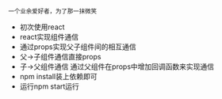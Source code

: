     一个业余爱好者，为了那一抹微笑
- 初次使用react
- react实现组件通信
- 通过props实现父子组件间的相互通信
- 父->子组件通信直接props
- 子->父组件通信 通过父组件在props中增加回调函数来实现通信
- npm install装上依赖即可
- 运行npm start运行